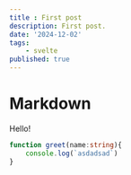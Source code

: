 ```yaml
---
title : First post
description: First post.
date: '2024-12-02'
tags: 
    - svelte
published: true
---
```


# Markdown
Hello!

```ts
function greet(name:string){
    console.log(`asdadsad`)
}

```